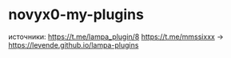 # novyx0-my-plugins
источники:  https://t.me/lampa_plugin/8
            https://t.me/mmssixxx → https://levende.github.io/lampa-plugins
            
            
            
            
            

                                  
